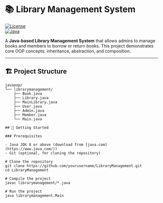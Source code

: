 # 📚 Library Management System

[![License](https://img.shields.io/badge/License-MIT-blue.svg)](LICENSE)  
[![Java](https://img.shields.io/badge/Language-Java-orange)](https://www.java.com/)

A **Java-based Library Management System** that allows admins to manage books and members to borrow or return books. This project demonstrates core OOP concepts: inheritance, abstraction, and composition.

---

## 🏗️ Project Structure

```text
javaoop/
└── librarymanagement/
    ├── Book.java
    ├── Library.java
    ├── MainLibrary.java
    ├── User.java
    ├── Admin.java
    ├── Member.java
    └── Main.java

## 🚀 Getting Started

### Prerequisites

- Java JDK 8 or above (download from [java.com](https://www.java.com/))
- Git (optional, for cloning the repository)

# Clone the repository
git clone https://github.com/yourusername/LibraryManagement.git
cd LibraryManagement

# Compile the project
javac librarymanagement/*.java

# Run the project
java librarymanagement.Main

